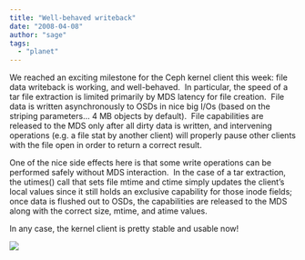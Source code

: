 ```yaml
---
title: "Well-behaved writeback"
date: "2008-04-08"
author: "sage"
tags: 
  - "planet"
---
```


We reached an exciting milestone for the Ceph kernel client this week: file data writeback is working, and well-behaved.  In particular, the speed of a tar file extraction is limited primarily by MDS latency for file creation.  File data is written asynchronously to OSDs in nice big I/Os (based on the striping parameters… 4 MB objects by default).  File capabilities are released to the MDS only after all dirty data is written, and intervening operations (e.g. a file stat by another client) will properly pause other clients with the file open in order to return a correct result.

One of the nice side effects here is that some write operations can be performed safely without MDS interaction.  In the case of a tar extraction, the utimes() call that sets file mtime and ctime simply updates the client’s local values since it still holds an exclusive capability for those inode fields; once data is flushed out to OSDs, the capabilities are released to the MDS along with the correct size, mtime, and atime values.

In any case, the kernel client is pretty stable and usable now!

![](http://track.hubspot.com/__ptq.gif?a=268973&k=14&bu=http://ceph.com&r=http://ceph.com/updates/well-behaved-writeback/&bvt=rss&p=wordpress)
